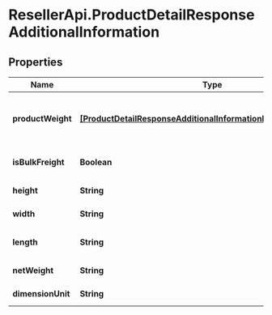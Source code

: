 # ResellerApi.ProductDetailResponseAdditionalInformation

## Properties

Name | Type | Description | Notes
------------ | ------------- | ------------- | -------------
**productWeight** | [**[ProductDetailResponseAdditionalInformationProductWeightInner]**](ProductDetailResponseAdditionalInformationProductWeightInner.md) | Weight information related to the product. | [optional] 
**isBulkFreight** | **Boolean** | Example : true or false | [optional] 
**height** | **String** | Example : &#39;5.2 Inches&#39; | [optional] 
**width** | **String** | Example : &#39;13 inches&#39; | [optional] 
**length** | **String** | Example : &#39;20.4 inches&#39; | [optional] 
**netWeight** | **String** | Example : &#39;10 lb&#39; | [optional] 
**dimensionUnit** | **String** | Example : &#39;Unit value&#39; | [optional] 



